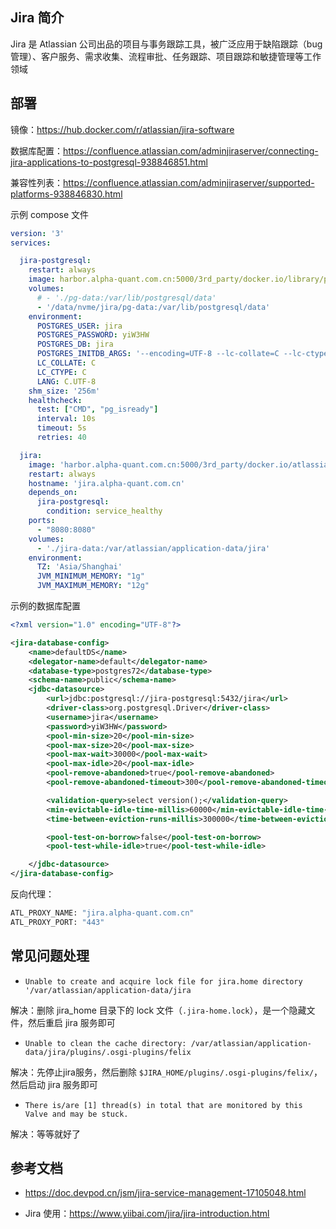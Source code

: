 ## Jira 简介

Jira 是 Atlassian 公司出品的项目与事务跟踪工具，被广泛应用于缺陷跟踪（bug 管理）、客户服务、需求收集、流程审批、任务跟踪、项目跟踪和敏捷管理等工作领域

## 部署

镜像：<https://hub.docker.com/r/atlassian/jira-software>

数据库配置：<https://confluence.atlassian.com/adminjiraserver/connecting-jira-applications-to-postgresql-938846851.html>

兼容性列表：<https://confluence.atlassian.com/adminjiraserver/supported-platforms-938846830.html>

示例 compose 文件

```yaml
version: '3'
services:

  jira-postgresql:
    restart: always
    image: harbor.alpha-quant.com.cn:5000/3rd_party/docker.io/library/postgres:13.11
    volumes:
      # - './pg-data:/var/lib/postgresql/data'
      - '/data/nvme/jira/pg-data:/var/lib/postgresql/data'
    environment:
      POSTGRES_USER: jira
      POSTGRES_PASSWORD: yiW3HW
      POSTGRES_DB: jira
      POSTGRES_INITDB_ARGS: '--encoding=UTF-8 --lc-collate=C --lc-ctype=C'
      LC_COLLATE: C
      LC_CTYPE: C
      LANG: C.UTF-8
    shm_size: '256m'
    healthcheck:
      test: ["CMD", "pg_isready"]
      interval: 10s
      timeout: 5s
      retries: 40

  jira:
    image: 'harbor.alpha-quant.com.cn:5000/3rd_party/docker.io/atlassian/jira-software:9.12.1'
    restart: always
    hostname: 'jira.alpha-quant.com.cn'
    depends_on:
      jira-postgresql:
        condition: service_healthy
    ports:
      - "8080:8080"
    volumes:
      - './jira-data:/var/atlassian/application-data/jira'
    environment:
      TZ: 'Asia/Shanghai'
      JVM_MINIMUM_MEMORY: "1g"
      JVM_MAXIMUM_MEMORY: "12g"

```

示例的数据库配置

```xml
<?xml version="1.0" encoding="UTF-8"?>

<jira-database-config>
    <name>defaultDS</name>
    <delegator-name>default</delegator-name>
    <database-type>postgres72</database-type>
    <schema-name>public</schema-name>
    <jdbc-datasource>
        <url>jdbc:postgresql://jira-postgresql:5432/jira</url>
        <driver-class>org.postgresql.Driver</driver-class>
        <username>jira</username>
        <password>yiW3HW</password>
        <pool-min-size>20</pool-min-size>
        <pool-max-size>20</pool-max-size>
        <pool-max-wait>30000</pool-max-wait>
        <pool-max-idle>20</pool-max-idle>
        <pool-remove-abandoned>true</pool-remove-abandoned>
        <pool-remove-abandoned-timeout>300</pool-remove-abandoned-timeout>

        <validation-query>select version();</validation-query>
        <min-evictable-idle-time-millis>60000</min-evictable-idle-time-millis>
        <time-between-eviction-runs-millis>300000</time-between-eviction-runs-millis>

        <pool-test-on-borrow>false</pool-test-on-borrow>
        <pool-test-while-idle>true</pool-test-while-idle>

    </jdbc-datasource>
</jira-database-config>

```

反向代理：

```bash
ATL_PROXY_NAME: "jira.alpha-quant.com.cn"
ATL_PROXY_PORT: "443"
```

## 常见问题处理

- `Unable to create and acquire lock file for jira.home directory '/var/atlassian/application-data/jira`

解决：删除 jira_home 目录下的 lock 文件（`.jira-home.lock`），是一个隐藏文件，然后重启 jira 服务即可

- `Unable to clean the cache directory: /var/atlassian/application-data/jira/plugins/.osgi-plugins/felix`

解决：先停止jira服务，然后删除 `$JIRA_HOME/plugins/.osgi-plugins/felix/`，然后启动 jira 服务即可

- `There is/are [1] thread(s) in total that are monitored by this Valve and may be stuck.`

解决：等等就好了

## 参考文档

- <https://doc.devpod.cn/jsm/jira-service-management-17105048.html>

- Jira 使用：<https://www.yiibai.com/jira/jira-introduction.html>